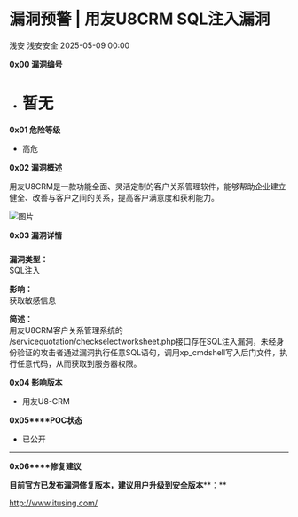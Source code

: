 #  漏洞预警 | 用友U8CRM SQL注入漏洞   
浅安  浅安安全   2025-05-09 00:00  
  
**0x00 漏洞编号**  
- # 暂无  
  
**0x01 危险等级**  
- 高危  
  
**0x02 漏洞概述**  
  
用友U8CRM是一款功能全面、灵活定制的客户关系管理软件，能够帮助企业建立健全、改善与客户之间的关系，提高客户满意度和获利能力。  
  
![图片](https://mmbiz.qpic.cn/sz_mmbiz_png/7stTqD182SVu3P6aBo1Yk94n6hrnfSbsrCicicVAEYDxVaLIbE9eqnNdW0VVAC3mvYcpXITbq5ZgnfW7A86j7t7g/640?wx_fmt=other&from=appmsg&wxfrom=5&wx_lazy=1&wx_co=1&tp=webp "")  
  
**0x03 漏洞详情**  
###   
  
**漏洞类型：**  
SQL注入  
  
**影响：**  
获取敏感信息  
  
**简述：**  
用友U8CRM客户关系管理系统的  
/servicequotation/checkselectworksheet.php接口存在SQL注入漏洞，未经身份验证的攻击者通过漏洞执行任意SQL语句，调用xp_cmdshell写入后门文件，执行任意代码，从而获取到服务器权限。  
  
**0x04 影响版本**  
- 用友U8-CRM  
  
**0x05****POC状态**  
- 已公开  
  
****  
**0x06****修复建议**  
  
**目前官方已发布漏洞修复版本，建议用户升级到安全版本****：**  
  
http://www.itusing.com/  
  
  
  
